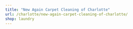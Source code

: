 ```yaml
---
title: "New Again Carpet Cleaning of Charlotte"
url: /charlotte/new-again-carpet-cleaning-of-charlotte/
shop: laundry
---
```

